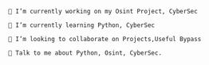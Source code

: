 

    🔭 I’m currently working on my Osint Project, CyberSec
    
    🌱 I’m currently learning Python, CyberSec

    👯 I’m looking to collaborate on Projects,Useful Bypass

    💬 Talk to me about Python, Osint, CyberSec.
